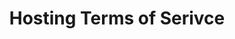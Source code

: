 ---
title: Hosting Terms of Serivce
summary: The terms and conditions of the Pins team for our hosting services.
authors:
date:
---